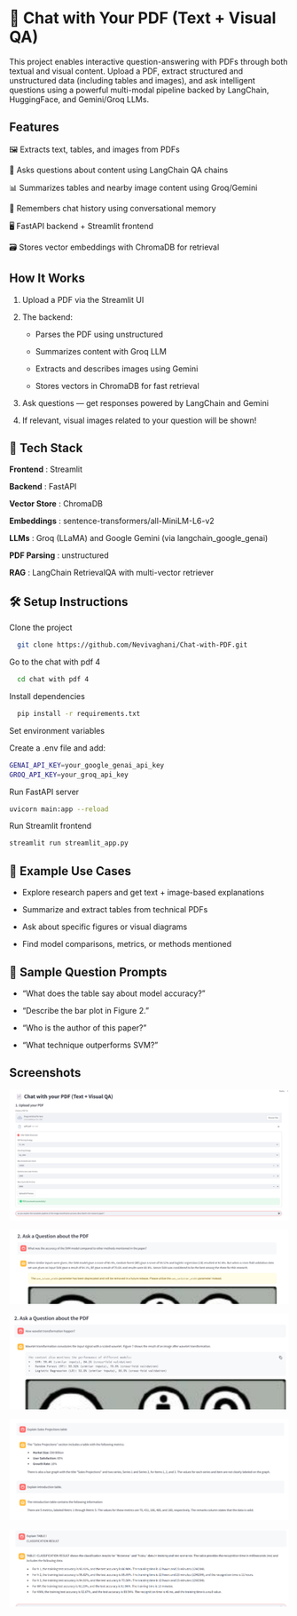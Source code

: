 
# 📄 Chat with Your PDF (Text + Visual QA)

This project enables interactive question-answering with PDFs through both textual and visual content. Upload a PDF, extract structured and unstructured data (including tables and images), and ask intelligent questions using a powerful multi-modal pipeline backed by LangChain, HuggingFace, and Gemini/Groq LLMs.


## Features

🖼 Extracts text, tables, and images from PDFs

💬 Asks questions about content using LangChain QA chains

📊 Summarizes tables and nearby image content using Groq/Gemini

🧠 Remembers chat history using conversational memory

🖥️ FastAPI backend + Streamlit frontend

🗃 Stores vector embeddings with ChromaDB for retrieval




## How It Works

1. Upload a PDF via the Streamlit UI

2. The backend:

   - Parses the PDF using unstructured

   - Summarizes content with Groq LLM

   - Extracts and describes images using Gemini

   - Stores vectors in ChromaDB for fast retrieval

3. Ask questions — get responses powered by LangChain and Gemini

4. If relevant, visual images related to your question will be shown!


## 🧩 Tech Stack

**Frontend** : Streamlit

**Backend** : FastAPI

**Vector Store** : ChromaDB

**Embeddings** : sentence-transformers/all-MiniLM-L6-v2

**LLMs** : Groq (LLaMA) and Google Gemini (via langchain_google_genai)

**PDF Parsing** : unstructured

**RAG** : LangChain RetrievalQA with multi-vector retriever


## 🛠️ Setup Instructions

Clone the project

```bash
  git clone https://github.com/Nevivaghani/Chat-with-PDF.git
```

Go to the chat with pdf 4

```bash
  cd chat with pdf 4
```

Install dependencies

```bash
  pip install -r requirements.txt
```

Set environment variables

Create a .env file and add:

```bash
GENAI_API_KEY=your_google_genai_api_key
GROQ_API_KEY=your_groq_api_key
```

Run FastAPI server
```bash
uvicorn main:app --reload
```

Run Streamlit frontend
```bash
streamlit run streamlit_app.py

```
## 📌 Example Use Cases


- Explore research papers and get text + image-based explanations

- Summarize and extract tables from technical PDFs

- Ask about specific figures or visual diagrams

- Find model comparisons, metrics, or methods mentioned



## 🧪 Sample Question Prompts

- “What does the table say about model accuracy?”

- “Describe the bar plot in Figure 2.”

- “Who is the author of this paper?”

- “What technique outperforms SVM?”


## Screenshots

![App Screenshot][def]

![App Screenshot][def2]

![App Screenshot][def3]

![App Screenshot][def4]

![App Screenshot][def5]

[def]: ./assets/chat%20with%20pdf1.png

[def2]: ./assets/chat%20with%20pdf2.png

[def3]: ./assets/chat%20with%20pdf3.png

[def4]: ./assets/chat%20with%20pdf4.png

[def5]: ./assets/chat%20with%20pdf5.png



